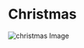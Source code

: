 # Christmas

![christmas Image](https://cdn.jsdelivr.net/gh/ZhiJingHub/ZhiJingHub.github.io@85410b11c636350b194bf4b7134cfdc0ecde3398/christmas/photo/christmas.png)
